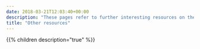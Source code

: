 ```yaml
---
date: 2018-03-21T12:03:40+00:00
description: "These pages refer to further interesting resources on the web or in literature."
title: "Other resources"
---
```


{{% children description="true"   %}}
